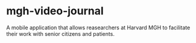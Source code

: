 # mgh-video-journal

A mobile application that allows reasearchers at Harvard MGH to facilitate their work with senior citizens and patients. 
